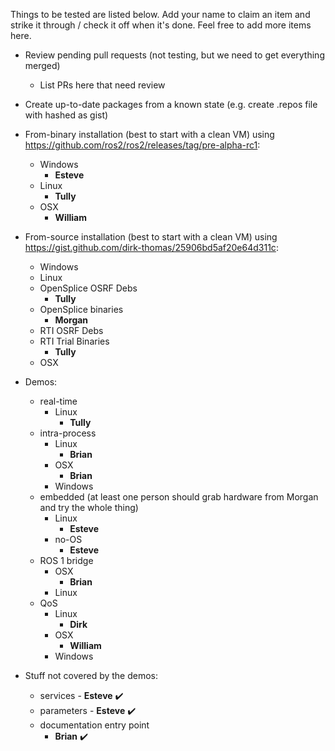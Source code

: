 Things to be tested are listed below.
Add your name to claim an item and strike it through / check it off when it's done.
Feel free to add more items here.

* Review pending pull requests (not testing, but we need to get everything merged)
  * List PRs here that need review

* Create up-to-date packages from a known state (e.g. create .repos file with hashed as gist)
* From-binary installation (best to start with a clean VM) using https://github.com/ros2/ros2/releases/tag/pre-alpha-rc1:
  * Windows
      * **Esteve**
  * Linux
    * **Tully**
  * OSX
      * **William**
* From-source installation (best to start with a clean VM) using https://gist.github.com/dirk-thomas/25906bd5af20e64d311c:
  * Windows
  * Linux
   * OpenSplice OSRF Debs
     * **Tully**
   * OpenSplice binaries
     * **Morgan**
   * RTI OSRF Debs
   * RTI Trial Binaries
     * **Tully**
  * OSX
* Demos:
  * real-time
    * Linux
      * **Tully**
  * intra-process
    * Linux
      * **Brian**
    * OSX
      * **Brian**
    * Windows
  * embedded (at least one person should grab hardware from Morgan and try the whole thing)
    * Linux
      * **Esteve**
    * no-OS
      * **Esteve**
  * ROS 1 bridge
    * OSX
      * **Brian**
    * Linux
  * QoS
    * Linux
      * **Dirk**
    * OSX
      * **William**
    * Windows
* Stuff not covered by the demos:
  * services - **Esteve** :heavy_check_mark: 
  * parameters - **Esteve** :heavy_check_mark: 
  * documentation entry point
    * **Brian** :heavy_check_mark: 
